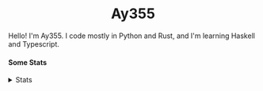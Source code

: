 <h1 align="center"><b>Ay355</b></h1>


Hello! I'm Ay355. I code mostly in Python and Rust, and I'm learning Haskell and Typescript.


#### Some Stats


<details>
<summary>Stats</summary>
<br>
 
<a href="https://github.com/Ay-355">
 <img align="center" src="https://github-readme-stats.vercel.app/api?username=Ay-355&theme=tokyonight&show_icons=true&count_private=true&hide_border=true" />
</a><a href="https://github.com/Ay-355">
  <img align="center" src="https://github-readme-stats.vercel.app/api/top-langs/?username=Ay-355&hide=toml,yaml,cmake&layout=compact&langs_count=8&theme=tokyonight&hide_border=true" />
</a>

 
&nbsp; <!-- Space character to put some space between the different stat types. -->

 
<!--START_SECTION:waka-->
**🐱 My GitHub Data** 

> 🏆 604 Contributions in the Year 2021
 > 
> 📦 1.6 kB Used in GitHub's Storage 
 > 
> 🚫 Not Opted to Hire
 > 
> 📜 14 Public Repositories 
 > 
> 🔑 3 Private Repositories  
 > 
**I'm a Night 🦉** 

```text
🌞 Morning    18 commits     █░░░░░░░░░░░░░░░░░░░░░░░░   6.27% 
🌆 Daytime    123 commits    ██████████░░░░░░░░░░░░░░░   42.86% 
🌃 Evening    139 commits    ████████████░░░░░░░░░░░░░   48.43% 
🌙 Night      7 commits      ░░░░░░░░░░░░░░░░░░░░░░░░░   2.44%

```
📅 **I'm Most Productive on Monday** 

```text
Monday       54 commits     ████░░░░░░░░░░░░░░░░░░░░░   18.82% 
Tuesday      35 commits     ███░░░░░░░░░░░░░░░░░░░░░░   12.2% 
Wednesday    27 commits     ██░░░░░░░░░░░░░░░░░░░░░░░   9.41% 
Thursday     44 commits     ███░░░░░░░░░░░░░░░░░░░░░░   15.33% 
Friday       46 commits     ████░░░░░░░░░░░░░░░░░░░░░   16.03% 
Saturday     47 commits     ████░░░░░░░░░░░░░░░░░░░░░   16.38% 
Sunday       34 commits     ███░░░░░░░░░░░░░░░░░░░░░░   11.85%

```


📊 **This Week I Spent My Time On** 

```text
💬 Programming Languages: 
Python                   3 hrs 29 mins       ████████████████░░░░░░░░░   66.38% 
Lua                      44 mins             ███░░░░░░░░░░░░░░░░░░░░░░   13.98% 
PowerShell               17 mins             █░░░░░░░░░░░░░░░░░░░░░░░░   5.45% 
Markdown                 11 mins             ░░░░░░░░░░░░░░░░░░░░░░░░░   3.49% 
Other                    10 mins             ░░░░░░░░░░░░░░░░░░░░░░░░░   3.46%

🔥 Editors: 
Neovim                   5 hrs 13 mins       █████████████████████████   99.68% 
Notepad++                1 min               ░░░░░░░░░░░░░░░░░░░░░░░░░   0.32%

🐱‍💻 Projects: 
schoolwork               3 hrs 35 mins       █████████████████░░░░░░░░   68.3% 
Unknown Project          38 mins             ███░░░░░░░░░░░░░░░░░░░░░░   12.19% 
nvim                     35 mins             ██░░░░░░░░░░░░░░░░░░░░░░░   11.28% 
awestar                  15 mins             █░░░░░░░░░░░░░░░░░░░░░░░░   4.87% 
NvChad                   8 mins              ░░░░░░░░░░░░░░░░░░░░░░░░░   2.7%

💻 Operating System: 
Windows                  5 hrs 14 mins       █████████████████████████   100.0%

```

**I Mostly Code in Python** 

```text
Python                   7 repos             █████████████████░░░░░░░░   70.0% 
HTML                     1 repo              ██░░░░░░░░░░░░░░░░░░░░░░░   10.0% 
C++                      1 repo              ██░░░░░░░░░░░░░░░░░░░░░░░   10.0% 
Rust                     1 repo              ██░░░░░░░░░░░░░░░░░░░░░░░   10.0%

```



 Last Updated on 01/12/2021
<!--END_SECTION:waka-->
</details>
